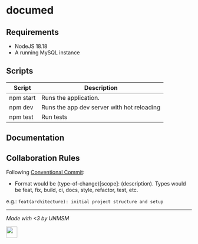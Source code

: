# documed

## Requirements

- NodeJS 18.18
- A running MySQL instance

## Scripts

| Script    | Description                                |
| --------- | ------------------------------------------ |
| npm start | Runs the application.                      |
| npm dev   | Runs the app dev server with hot reloading |
| npm test  | Run tests                                  |

## Documentation

## Collaboration Rules

Following [Conventional Commit](https://www.conventionalcommits.org/en/v1.0.0/):

- Format would be (type-of-change)[scope]: (description).
Types would be feat, fix, build, ci, docs, style, refactor, test, etc.

e.g.: `feat(architecture): initial project structure and setup`

---

*Made with <3 by UNMSM*

<img src="https://i.pinimg.com/originals/48/c9/52/48c9522aaa31a27582216bec737e92ce.gif" width=30>
